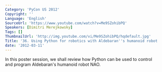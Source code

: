 ```yaml
---
Category: 'PyCon US 2012'
Copyright: ''
Language: 'English'
SourceUrl: 'https://www.youtube.com/watch?v=Me9SZohibPQ'
Speakers: [Dimitri Merejkowsky]
Tags: []
ThumbnailUrl: 'http://img.youtube.com/vi/Me9SZohibPQ/hqdefault.jpg'
Title: '36. Using Python for robotics with Aldebaran''s humanoid robot NAO.'
date: '2012-03-11'
---
```

In this poster session, we shall review how Python can be used to control and
program Aldebaran's humanoid robot NAO.

